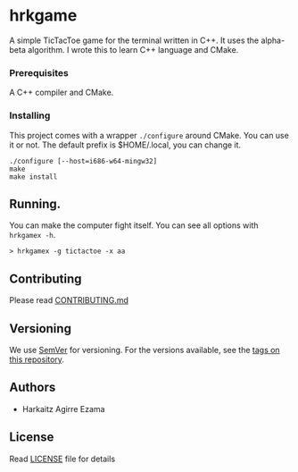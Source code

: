# hrkgame

A simple TicTacToe game for the terminal written in C++. It uses the alpha-beta
algorithm. I wrote this to learn C++ language and CMake.

### Prerequisites

A C++ compiler and CMake.

### Installing

This project comes with a wrapper `./configure` around CMake. You can use it or not.
The default prefix is $HOME/.local, you can change it.

```
./configure [--host=i686-w64-mingw32]
make
make install
```

## Running.

You can make the computer fight itself. You can see all options
with `hrkgamex -h`.

```
> hrkgamex -g tictactoe -x aa
```

## Contributing

Please read [CONTRIBUTING.md](CONTRIBUTING.md)

## Versioning

We use [SemVer](http://semver.org/) for versioning. For the versions available, see the [tags on this repository](https://github.com/your/project/tags). 

## Authors

* Harkaitz Agirre Ezama

## License

Read [LICENSE](LICENSE) file for details

